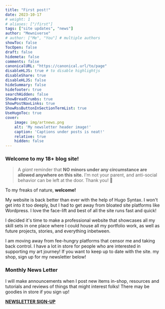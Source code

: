 ```yaml
---
title: "First post!"
date: 2023-10-17
# weight: 1
# aliases: ["/first"]
tags: ["site updates", "news"]
author: "Mewniverse"
# author: ["Me", "You"] # multiple authors
showToc: false
TocOpen: false
draft: false
hidemeta: false
comments: false
canonicalURL: "https://canonical.url/to/page"
disableHLJS: true # to disable highlightjs
disableShare: true
disableHLJS: false
hideSummary: false
hidefooter: true
searchHidden: false
ShowBreadCrumbs: true
ShowPostNavLinks: true
ShowRssButtonInSectionTermList: true
UseHugoToc: true
cover: 
    image: img/artnews.png
    alt: 'My newsletter header image!'
    caption: 'Captions under posts is neat!'
    relative: true
    hidden: false
---
```


### Welcome to my 18+ blog site!

>A *giant* reminder that **NO minors under any circumstance are allowed anywhere on this site.** I'm not your parent, and anti-social behavior can be left at the door. Thank you! 💓

To my freaks of nature, **welcome!**

My website is back better than ever with the help of Hugo Syntax. I won't get into it too deeply, but I had to get away from bloated site platforms like Wordpress. I love the face-lift and best of all the site runs fast and quick! 

I decided it's time to make a professional website that showcases all my skill sets in one place where I could house all my portfolio work, as well as future projects, stories, and everything 
inbetween. 

I am moving away from fee-hungry platforms that censor me and taking back control.
I have a lot in store for people who are interested in supporting my art journey! 
If you want to keep up to date with the site. my shop, sign up for my newsletter below!

### Monthly News Letter

I will make announcements when I post new items in-shop, resources and tutorials and reviews of things that might interest folks! There may be goodies in store if you sign up! 

[**NEWSLETTER SIGN-UP**](https://dashboard.mailerlite.com/forms/635893/101586526460184422/share)